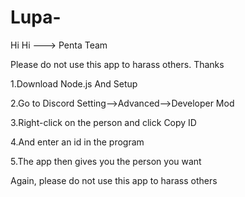# Lupa-

Hi Hi ---> Penta Team

Please do not use this app to harass others. Thanks

1.Download Node.js And Setup

2.Go to Discord Setting-->Advanced-->Developer Mod

3.Right-click on the person and click Copy ID

4.And enter an id in the program

5.The app then gives you the person you want 


Again, please do not use this app to harass others
